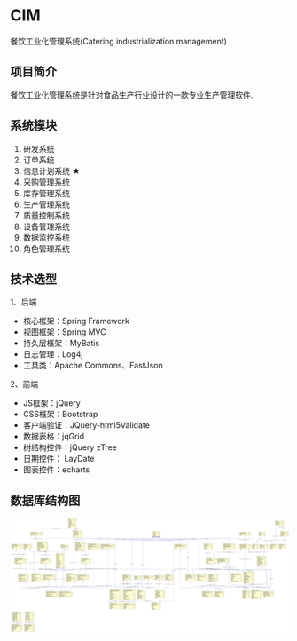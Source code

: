 # CIM
餐饮工业化管理系统(Catering industrialization management)
## 项目简介
餐饮工业化管理系统是针对食品生产行业设计的一款专业生产管理软件.
## 系统模块
1.	研发系统
2.	订单系统
3.	信息计划系统 ★
4.	采购管理系统
5.	库存管理系统
6.	生产管理系统
7.	质量控制系统
8.	设备管理系统
9.	数据监控系统
10.	角色管理系统

## 技术选型

1、后端

* 核心框架：Spring Framework
* 视图框架：Spring MVC
* 持久层框架：MyBatis
* 日志管理：Log4j
* 工具类：Apache Commons、FastJson

2、前端

* JS框架：jQuery
* CSS框架：Bootstrap
* 客户端验证：JQuery-html5Validate
* 数据表格：jqGrid
* 树结构控件：jQuery zTree
* 日期控件： LayDate
* 图表控件：echarts

## 数据库结构图
![数据库结构图](images/cimdb.png)
